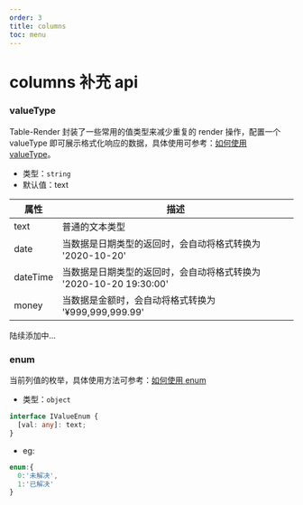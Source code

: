 ```yaml
---
order: 3
title: columns
toc: menu
---
```


# columns 补充 api

### valueType

Table-Render 封装了一些常用的值类型来减少重复的 render 操作，配置一个 valueType 即可展示格式化响应的数据，具体使用可参考：[如何使用 valueType](/demo#使用-valuetype)。

- 类型：`string`
- 默认值：text

| 属性     | 描述                                                               |
| -------- | ------------------------------------------------------------------ |
| text     | 普通的文本类型                                                     |
| date     | 当数据是日期类型的返回时，会自动将格式转换为 '2020-10-20'          |
| dateTime | 当数据是日期类型的返回时，会自动将格式转换为 '2020-10-20 19:30:00' |
| money    | 当数据是金额时，会自动将格式转换为 '¥999,999,999.99'               |

陆续添加中...

### enum

当前列值的枚举，具体使用方法可参考：[如何使用 enum](/demo#使用-enum)

- 类型：`object`

```typescript
interface IValueEnum {
  [val: any]: text;
}
```

- eg:

```javascript
enum:{
  0:'未解决',
  1:'已解决'
}
```
